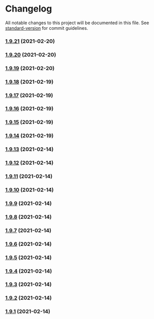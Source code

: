 # Changelog

All notable changes to this project will be documented in this file. See [standard-version](https://github.com/conventional-changelog/standard-version) for commit guidelines.

### [1.9.21](https://github.com/yegobox/flipper-plugins/compare/v1.8.25...v1.9.21) (2021-02-20)

### [1.9.20](https://github.com/yegobox/flipper-plugins/compare/v1.8.24...v1.9.20) (2021-02-20)

### [1.9.19](https://github.com/yegobox/flipper-plugins/compare/v1.8.23...v1.9.19) (2021-02-20)

### [1.9.18](https://github.com/yegobox/flipper-plugins/compare/v1.8.22...v1.9.18) (2021-02-19)

### [1.9.17](https://github.com/yegobox/flipper-plugins/compare/v1.8.21...v1.9.17) (2021-02-19)

### [1.9.16](https://github.com/yegobox/flipper-plugins/compare/v1.8.20...v1.9.16) (2021-02-19)

### [1.9.15](https://github.com/yegobox/flipper-plugins/compare/v1.8.19...v1.9.15) (2021-02-19)

### [1.9.14](https://github.com/yegobox/flipper-plugins/compare/v1.8.18...v1.9.14) (2021-02-19)

### [1.9.13](https://github.com/yegobox/flipper-plugins/compare/v1.7.16...v1.9.13) (2021-02-14)

### [1.9.12](https://github.com/yegobox/flipper-plugins/compare/v1.7.15...v1.9.12) (2021-02-14)

### [1.9.11](https://github.com/yegobox/flipper-plugins/compare/v1.7.14...v1.9.11) (2021-02-14)

### [1.9.10](https://github.com/yegobox/flipper-plugins/compare/v1.7.13...v1.9.10) (2021-02-14)

### [1.9.9](https://github.com/yegobox/flipper-plugins/compare/v1.7.12...v1.9.9) (2021-02-14)

### [1.9.8](https://github.com/yegobox/flipper-plugins/compare/v1.7.11...v1.9.8) (2021-02-14)

### [1.9.7](https://github.com/yegobox/flipper-plugins/compare/v1.7.10...v1.9.7) (2021-02-14)

### [1.9.6](https://github.com/yegobox/flipper-plugins/compare/v1.7.7...v1.9.6) (2021-02-14)

### [1.9.5](https://github.com/yegobox/flipper-plugins/compare/v1.9.4...v1.9.5) (2021-02-14)

### [1.9.4](https://github.com/yegobox/flipper-plugins/compare/v1.9.3...v1.9.4) (2021-02-14)

### [1.9.3](https://github.com/yegobox/flipper-plugins/compare/v1.9.2...v1.9.3) (2021-02-14)

### [1.9.2](https://github.com/yegobox/flipper-plugins/compare/v1.9.1...v1.9.2) (2021-02-14)

### [1.9.1](https://github.com/yegobox/flipper-plugins/compare/v1.7.4...v1.9.1) (2021-02-14)
